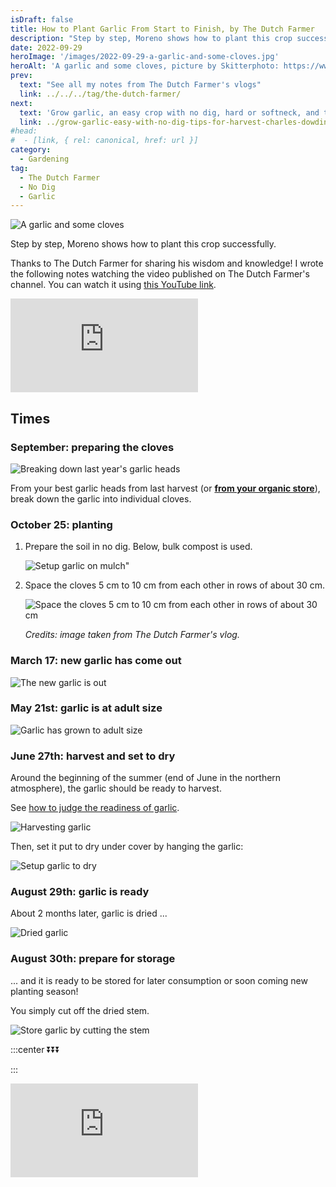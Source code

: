 ```yaml
---
isDraft: false
title: How to Plant Garlic From Start to Finish, by The Dutch Farmer
description: "Step by step, Moreno shows how to plant this crop successfully."
date: 2022-09-29
heroImage: '/images/2022-09-29-a-garlic-and-some-cloves.jpg'
heroAlt: 'A garlic and some cloves, picture by Skitterphoto: https://www.pexels.com/fr-fr/photo/ail-aliments-brouiller-concentrer-630766/'
prev:
  text: "See all my notes from The Dutch Farmer's vlogs"
  link: ../../../tag/the-dutch-farmer/
next:
  text: 'Grow garlic, an easy crop with no dig, hard or softneck, and tips for harvest'
  link: ../grow-garlic-easy-with-no-dig-tips-for-harvest-charles-dowding/
#head:
#  - [link, { rel: canonical, href: url }]
category:
  - Gardening
tag:
  - The Dutch Farmer
  - No Dig
  - Garlic
---
```


![A garlic and some cloves](/images/2022-09-29-a-garlic-and-some-cloves.jpg 'Credits: picture by [Skitterphoto](https://www.pexels.com/fr-fr/photo/ail-aliments-brouiller-concentrer-630766/)')

Step by step, Moreno shows how to plant this crop successfully.

<!-- more -->

Thanks to The Dutch Farmer for sharing his wisdom and knowledge! I wrote the following notes watching the video published on The Dutch Farmer's channel. You can watch it using [this YouTube link](https://www.youtube.com/watch?v=BNR8b4_o2LA).

<!-- markdownlint-disable MD033 -->
<p class="newsletter-wrapper"><iframe class="newsletter-embed" src="https://iamjeremie.substack.com/embed" frameborder="0" scrolling="no"></iframe></p>

## Times

### September: preparing the cloves

![Breaking down last year's garlic heads](./images/september-preparing-many-cloves.jpg "Credits: image taken from The Dutch Farmer's vlog.")

From your best garlic heads from last harvest (or **[from your organic store](../2022-09-22-supermarket-garlic-for-seed-charles-dowding/README.md)**), break down the garlic into individual cloves.

### October 25: planting

1. Prepare the soil in no dig. Below, bulk compost is used.

   ![Setup garlic on mulch](./images/october-25-planting.jpg "Credits: image taken from The Dutch Farmer's vlog.")"

2. Space the cloves 5 cm to 10 cm from each other in rows of about 30 cm.

   ![Space the cloves 5 cm to 10 cm from each other in rows of about 30 cm](./images/october-25-planting-details.jpg)

   _Credits: image taken from The Dutch Farmer's vlog._

### March 17: new garlic has come out

![The new garlic is out](./images/march-17-young-garlic.jpg "Credits: image taken from The Dutch Farmer's vlog.")

### May 21st: garlic is at adult size

![Garlic has grown to adult size](./images/may-21-adult-garlic.jpg "Credits: image taken from The Dutch Farmer's vlog.")

### June 27th: harvest and set to dry

Around the beginning of the summer (end of June in the northern atmosphere), the garlic should be ready to harvest.

See [how to judge the readiness of garlic](../../2022/09/how-to-judge-the-readiness-of-garlic-charles-dowding/README.md).

![Harvesting garlic](./images/june-27-harvest.jpg)

Then, set it put to dry under cover by hanging the garlic:

![Setup garlic to dry](./images/june-27-setup-to-dry.jpg "Credits: image taken from The Dutch Farmer's vlog.")

### August 29th: garlic is ready

About 2 months later, garlic is dried ...

![Dried garlic](./images/august-29-dried-garlic.jpg "Credits: image taken from The Dutch Farmer's vlog.")

### August 30th: prepare for storage

... and it is ready to be stored for later consumption or soon coming new planting season!

You simply cut off the dried stem.

![Store garlic by cutting the stem](./images/augsut-30-ready-to-store.jpg "Credits: image taken from The Dutch Farmer's vlog.")

:::center ⏬⏬⏬

:::

<!-- markdownlint-disable MD033 -->
<p class="newsletter-wrapper"><iframe class="newsletter-embed" src="https://iamjeremie.substack.com/embed" frameborder="0" scrolling="no"></iframe></p>
